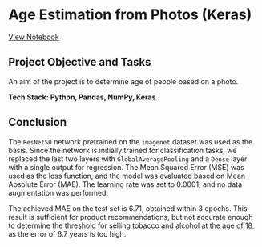 # Age Estimation from Photos (Keras)

[View Notebook](https://nbviewer.org/github/ootho/data_science/blob/main/yp_face_age_recognition_keras/face_age_recognition_keras.ipynb)

## Project Objective and Tasks

An aim of the project is to determine age of people based on a photo.  

**Tech Stack: Python, Pandas, NumPy, Keras**

## Conclusion

The `ResNet50` network pretrained on the `imagenet` dataset was used as the basis. Since the network is initially trained for classification tasks, we replaced the last two layers with `GlobalAveragePooling` and a `Dense` layer with a single output for regression. The Mean Squared Error (MSE) was used as the loss function, and the model was evaluated based on Mean Absolute Error (MAE). The learning rate was set to 0.0001, and no data augmentation was performed.

The achieved MAE on the test set is 6.71, obtained within 3 epochs. This result is sufficient for product recommendations, but not accurate enough to determine the threshold for selling tobacco and alcohol at the age of 18, as the error of 6.7 years is too high.